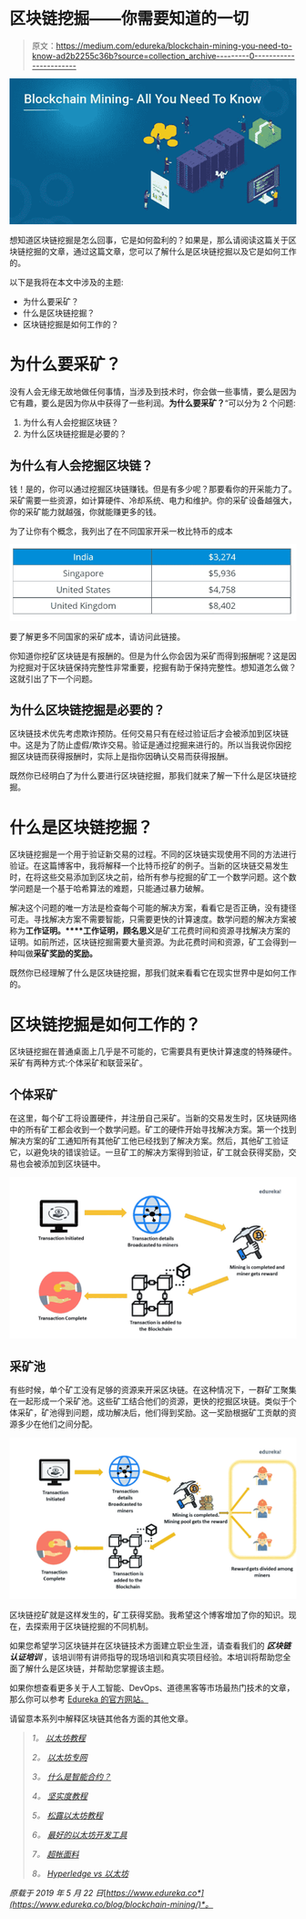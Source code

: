 # 区块链挖掘——你需要知道的一切

> 原文：<https://medium.com/edureka/blockchain-mining-you-need-to-know-ad2b2255c36b?source=collection_archive---------0----------------------->

![](img/9d2742819e40b39bbd68a00188bd1b17.png)

想知道区块链挖掘是怎么回事，它是如何盈利的？如果是，那么请阅读这篇关于区块链挖掘的文章，通过这篇文章，您可以了解什么是区块链挖掘以及它是如何工作的。

以下是我将在本文中涉及的主题:

*   为什么要采矿？
*   什么是区块链挖掘？
*   区块链挖掘是如何工作的？

# 为什么要采矿？

没有人会无缘无故地做任何事情，当涉及到技术时，你会做一些事情，要么是因为它有趣，要么是因为你从中获得了一些利润。**为什么要采矿？**“可以分为 2 个问题:

1.  为什么有人会挖掘区块链？
2.  为什么区块链挖掘是必要的？

## 为什么有人会挖掘区块链？

钱！是的，你可以通过挖掘区块链赚钱。但是有多少呢？那要看你的开采能力了。采矿需要一些资源，如计算硬件、冷却系统、电力和维护。你的采矿设备越强大，你的采矿能力就越强，你就能赚更多的钱。

为了让你有个概念，我列出了在不同国家开采一枚比特币的成本

![](img/e1c71282b2148c1abfc09a948f87ade4.png)

要了解更多不同国家的采矿成本，请访问此链接。

你知道你挖矿区块链是有报酬的。但是为什么你会因为采矿而得到报酬呢？这是因为挖掘对于区块链保持完整性非常重要，挖掘有助于保持完整性。想知道怎么做？这就引出了下一个问题。

## 为什么区块链挖掘是必要的？

区块链技术优先考虑欺诈预防。任何交易只有在经过验证后才会被添加到区块链中。这是为了防止虚假/欺诈交易。验证是通过挖掘来进行的。所以当我说你因挖掘区块链而获得报酬时，实际上是指你因确认交易而获得报酬。

既然你已经明白了为什么要进行区块链挖掘，那我们就来了解一下什么是区块链挖掘。

# 什么是区块链挖掘？

区块链挖掘是一个用于验证新交易的过程。不同的区块链实现使用不同的方法进行验证。在这篇博客中，我将解释一个比特币挖矿的例子。当新的区块链交易发生时，在将这些交易添加到区块之前，给所有参与挖掘的矿工一个数学问题。这个数学问题是一个基于哈希算法的难题，只能通过暴力破解。

解决这个问题的唯一方法是检查每个可能的解决方案，看看它是否正确，没有捷径可走。寻找解决方案不需要智能，只需要更快的计算速度。数学问题的解决方案被称为**工作证明。****工作证明，顾名思义**是矿工花费时间和资源寻找解决方案的证明。如前所述，区块链挖掘需要大量资源。为此花费时间和资源，矿工会得到一种叫做**采矿奖励的奖励。**

既然你已经理解了什么是区块链挖掘，那我们就来看看它在现实世界中是如何工作的。

# 区块链挖掘是如何工作的？

区块链挖掘在普通桌面上几乎是不可能的，它需要具有更快计算速度的特殊硬件。采矿有两种方式:个体采矿和联营采矿。

## 个体采矿

在这里，每个矿工将设置硬件，并注册自己采矿。当新的交易发生时，区块链网络中的所有矿工都会收到一个数学问题。矿工的硬件开始寻找解决方案。第一个找到解决方案的矿工通知所有其他矿工他已经找到了解决方案。然后，其他矿工验证它，以避免块的错误验证。一旦矿工的解决方案得到验证，矿工就会获得奖励，交易也会被添加到区块链中。

![](img/3ca0b720ccdf2baea015064707fe5416.png)

## 采矿池

有些时候，单个矿工没有足够的资源来开采区块链。在这种情况下，一群矿工聚集在一起形成一个采矿池。这些矿工结合他们的资源，更快的挖掘区块链。类似于个体采矿，矿池得到问题，成功解决后，他们得到奖励。这一奖励根据矿工贡献的资源多少在他们之间分配。

![](img/d0dfb6bf4020c2b4600cef602047ecbc.png)

区块链挖矿就是这样发生的，矿工获得奖励。我希望这个博客增加了你的知识。现在，去探索用于区块链挖掘的不同机制。

如果您希望学习区块链并在区块链技术方面建立职业生涯，请查看我们的 ***区块链认证培训*** ，该培训带有讲师指导的现场培训和真实项目经验。本培训将帮助您全面了解什么是区块链，并帮助您掌握该主题。

如果你想查看更多关于人工智能、DevOps、道德黑客等市场最热门技术的文章，那么你可以参考 [Edureka 的官方网站。](https://www.edureka.co/blog/?utm_source=medium&utm_medium=content-link&utm_campaign=blockchain-mining)

请留意本系列中解释区块链其他各方面的其他文章。

> *1。* [*以太坊教程*](/edureka/ethereum-tutorial-with-smart-contracts-db7f80175646)
> 
> *2。* [*以太坊专网*](/edureka/ethereum-private-network-tutorial-22ef4119e4c3)
> 
> *3。* [*什么是智能合约？*](/edureka/smart-contracts-301d39565b76)
> 
> *4。* [*坚实度教程*](/edureka/solidity-tutorial-ca49906bdd47)
> 
> *5。* [*松露以太坊教程*](/edureka/developing-ethereum-dapps-with-truffle-7533289c8b2)
> 
> *6。* [*最好的以太坊开发工具*](/edureka/ethereum-development-tools-7175503a1ac7)
> 
> *7。* [*超帐面料*](/edureka/hyperledger-fabric-184667460-edc184667460)
> 
> *8。* [*Hyperledge vs 以太坊*](/edureka/hyperledger-vs-ethereum-bdc868e10817)

*原载于 2019 年 5 月 22 日*[*https://www.edureka.co*](https://www.edureka.co/blog/blockchain-mining/)*。*